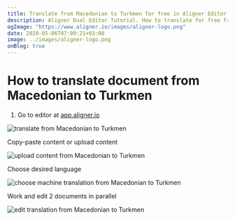 ```yaml
---
title: Translate from Macedonian to Turkmen for free in Aligner Editor
description: Aligner Dual Editor Tutorial. How to translate for free from Macedonian to Turkmen. Aligner is multilingual document management platform. 
ogImage: "https://www.aligner.io/images/aligner-logo.png"
date: 2020-05-06T07:09:21+03:00
image: ../images/aligner-logo.png
onBlog: true
---
```


# How to translate document from Macedonian to Turkmen

1. Go to editor at [app.aligner.io](https://app.aligner.io "Aligner App web page")

![translate from Macedonian to Turkmen](../aligner-blank-editor.png "translate from Macedonian to Turkmen")

Copy-paste content or upload content

![upload content from Macedonian to Turkmen](../aligner-uploaded-document.png "upload content from Macedonian to Turkmen")

Choose desired language

![choose machine translation from Macedonian to Turkmen](../aligner-language-dropdown.png "choose machine translation from Macedonian to Turkmen")

Work and edit 2 documents in parallel

![edit translation from Macedonian to Turkmen](../aligner-double-sitded-editor.png "edit translation from Macedonian to Turkmen")

